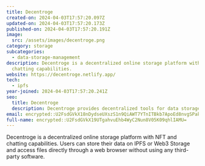 ```yaml
---
title: Decentroge
created-on: 2024-04-03T17:57:20.097Z
updated-on: 2024-04-03T17:57:20.173Z
published-on: 2024-04-03T17:57:20.191Z
image:
  src: /assets/images/decentroge.png
category: storage
subcategories:
  - data-storage-management
description: Decentroge is a decentralized online storage platform with NFT and
  chatting capabilities.
website: https://decentroge.netlify.app/
tech:
  - ipfs
year-joined: 2024-04-03T17:57:20.241Z
seo:
  title: Decentroge
  description: Decentroge provides decentralized tools for data storage and management.
email: encrypted::U2FsdGVkX18nDydseUXszS1n9QiAWT7YTnITBkb7ApoEd8nvgSPakareabOROhaZ
full-name: encrypted::U2FsdGVkX19UTgahvuEhb4WyC2Nun8V05K09qhlIAMU=
---
```


Decentroge is a decentralized online storage platform with NFT and chatting capabilities. Users can store their data on IPFS or Web3 Storage and access files directly through a web browser without using any third-party software.
